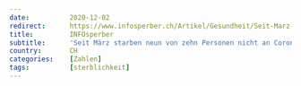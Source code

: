 ```yaml
---
date:          2020-12-02
redirect:      https://www.infosperber.ch/Artikel/Gesundheit/Seit-Marz-sind-zehnmal-mehr-nicht-an-oder-mit-Corona-gestorben
title:         INFOsperber
subtitle:      'Seit März starben neun von zehn Personen nicht an Corona'
country:       CH
categories:    [Zahlen]
tags:          [sterblichkeit]
---
```

